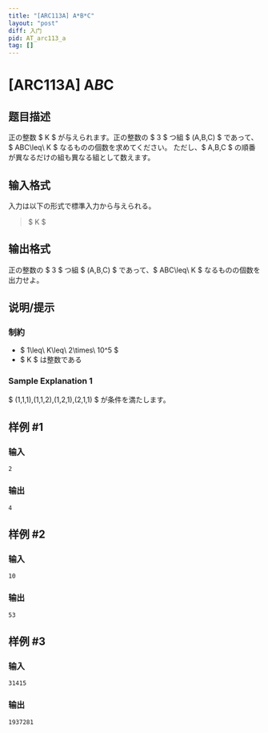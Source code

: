 ```yaml
---
title: "[ARC113A] A*B*C"
layout: "post"
diff: 入门
pid: AT_arc113_a
tag: []
---
```


# [ARC113A] A*B*C

## 题目描述

[problemUrl]: https://atcoder.jp/contests/arc113/tasks/arc113_a

正の整数 $ K $ が与えられます。正の整数の $ 3 $ つ組 $ (A,B,C) $ であって、$ ABC\leq\ K $ なるものの個数を求めてください。 ただし、$ A,B,C $ の順番が異なるだけの組も異なる組として数えます。

## 输入格式

入力は以下の形式で標準入力から与えられる。

> $ K $

## 输出格式

正の整数の $ 3 $ つ組 $ (A,B,C) $ であって、$ ABC\leq\ K $ なるものの個数を出力せよ。

## 说明/提示

### 制約

- $ 1\leq\ K\leq\ 2\times\ 10^5 $
- $ K $ は整数である

### Sample Explanation 1

$ (1,1,1),(1,1,2),(1,2,1),(2,1,1) $ が条件を満たします。

## 样例 #1

### 输入

```
2
```

### 输出

```
4
```

## 样例 #2

### 输入

```
10
```

### 输出

```
53
```

## 样例 #3

### 输入

```
31415
```

### 输出

```
1937281
```

